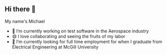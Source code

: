 ## Hi there 👋

My name's Michael

- 🔭 I’m currently working on test software in the Aerospace industry
- 😄 I love collaborating and seeing the fruits of my labor
- 🌱 I’m currently looking for full time employment for when I graduate from Electrical Engineering at McGill University

<!--
**MikeRaff/MikeRaff** is a ✨ _special_ ✨ repository because its `README.md` (this file) appears on your GitHub profile.

Here are some ideas to get you started:

- 🔭 I’m currently working on ...
- 🌱 I’m currently learning ...
- 👯 I’m looking to collaborate on ...
- 🤔 I’m looking for help with ...
- 💬 Ask me about ...
- 📫 How to reach me: ...
- 😄 Pronouns: ...
- ⚡ Fun fact: ...
-->
